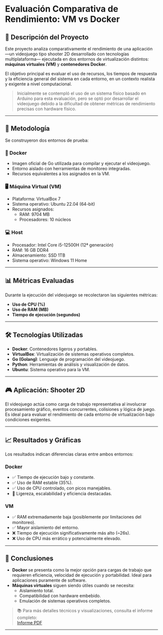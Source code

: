 # Evaluación Comparativa de Rendimiento: VM vs Docker

## 📌 Descripción del Proyecto

Este proyecto analiza comparativamente el rendimiento de una aplicación —un videojuego tipo shooter 2D desarrollado con tecnologías multiplataforma— ejecutada en dos entornos de virtualización distintos: **máquinas virtuales (VM)** y **contenedores Docker**.

El objetivo principal es evaluar el uso de recursos, los tiempos de respuesta y la eficiencia general del sistema en cada entorno, en un contexto realista y exigente a nivel computacional.

> Inicialmente se contempló el uso de un sistema físico basado en Arduino para esta evaluación, pero se optó por desarrollar el videojuego debido a la dificultad de obtener métricas de rendimiento precisas con hardware físico.

---

## 🧪 Metodología

Se construyeron dos entornos de prueba:

### 🐳 Docker
- Imagen oficial de Go utilizada para compilar y ejecutar el videojuego.
- Entorno aislado con herramientas de monitoreo integradas.
- Recursos equivalentes a los asignados en la VM.

### 🖥️ Máquina Virtual (VM)
- Plataforma: VirtualBox 7
- Sistema operativo: Ubuntu 22.04 (64-bit)
- Recursos asignados:
  - RAM: 9704 MB
  - Procesadores: 10 núcleos

### 💻 Host
- Procesador: Intel Core i5-12500H (12ª generación)
- RAM: 16 GB DDR4
- Almacenamiento: SSD 1TB
- Sistema operativo: Windows 11 Home

---

## 📊 Métricas Evaluadas

Durante la ejecución del videojuego se recolectaron las siguientes métricas:

- **Uso de CPU (%)**
- **Uso de RAM (MB)**
- **Tiempo de ejecución (segundos)**

---

## 🛠️ Tecnologías Utilizadas

- **Docker**: Contenedores ligeros y portables.
- **VirtualBox**: Virtualización de sistemas operativos completos.
- **Go (Golang)**: Lenguaje de programación del videojuego.
- **Python**: Herramientas de análisis y visualización de datos.
- **Ubuntu**: Sistema operativo para la VM.

---

## 🎮 Aplicación: Shooter 2D

El videojuego actúa como carga de trabajo representativa al involucrar procesamiento gráfico, eventos concurrentes, colisiones y lógica de juego. Es ideal para evaluar el rendimiento de cada entorno de virtualización bajo condiciones exigentes.

---

## 📈 Resultados y Gráficas

Los resultados indican diferencias claras entre ambos entornos:

### Docker
- ✅ Tiempo de ejecución bajo y constante.
- ✅ Uso de RAM estable (35%).
- ✅ Uso de CPU controlado, con picos manejables.
- 🔸 Ligereza, escalabilidad y eficiencia destacadas.

### VM
- ✅ RAM extremadamente baja (posiblemente por limitaciones del monitoreo).
- ✅ Mayor aislamiento del entorno.
- ❌ Tiempo de ejecución significativamente más alto (~26s).
- ❌ Uso de CPU más errático y potencialmente elevado.

---

## 📌 Conclusiones

- **Docker** se presenta como la mejor opción para cargas de trabajo que requieren eficiencia, velocidad de ejecución y portabilidad. Ideal para aplicaciones puramente de software.
- **Máquinas virtuales** siguen siendo útiles cuando se necesita:
  - Aislamiento total.
  - Compatibilidad con hardware embebido.
  - Emulación de sistemas operativos completos.

> 📚 Para más detalles técnicos y visualizaciones, consulta el informe completo:  
[Informe PDF]([https://drive.google.com/file/d/1QJmQJJcsIePSN5DeEUffXoFHTAH3rIt-/view?usp=sharing](https://docs.google.com/document/d/1qOZyaTSgXH7RfiJsBEsQH4FRpacJ8OQ31AOqG6OaHc8/edit?usp=sharing))

---

